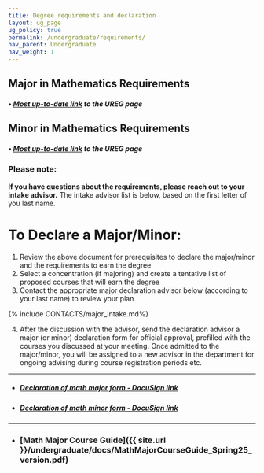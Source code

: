 ```yaml
---
title: Degree requirements and declaration
layout: ug_page
ug_policy: true
permalink: /undergraduate/requirements/
nav_parent: Undergraduate
nav_weight: 1
---
```


<!-- <h1 class="mb-3">Degree requirements</h1> -->

## Major in Mathematics Requirements

##### &bull; [Most up-to-date link](https://records.ureg.virginia.edu/preview_program.php?catoid=67&poid=10259) to the UREG page

## Minor in Mathematics Requirements

##### &bull; [Most up-to-date link](https://records.ureg.virginia.edu/preview_program.php?catoid=67&poid=10261) to the UREG page

<!-- - ##### [Major in Mathematics Requirements]({{ site.url }}/undergraduate/docs/MATH_MAJOR_2024.pdf)  -->
<!-- - ##### [Minor in Mathematics Requirements]({{ site.url }}/undergraduate/docs/MATH_MINOR_2024.pdf) -->

<h3 class="mt-3">Please note:</h3>

<b>If you have questions about the requirements, please reach out to your intake advisor.</b> The intake advisor list is below, based on the first
letter of you last name.

<h1 class="mb-3 mt-5">To Declare a Major/Minor:</h1>

1. Review the above document for prerequisites to declare the major/minor and the requirements to earn the degree
2. Select a concentration (if majoring) and create a tentative list of proposed courses that will earn the degree
3. Contact the appropriate major declaration advisor below (according to your last name) to review your plan

{% include CONTACTS/major_intake.md%}

<ol>
<li value="4">After the discussion with the advisor, send the declaration advisor a major (or minor) declaration form for official approval, prefilled with the courses you discussed at your meeting. Once admitted to the major/minor, you will be assigned to a new advisor in the department for ongoing advising  during course registration periods etc.
</li>
</ol>

---

- ##### [Declaration of math major form - DocuSign link](https://na2.docusign.net/Member/PowerFormSigning.aspx?PowerFormId=8ac06762-93a5-4b69-a317-096a66807599&env=na2&acct=cb8f3d97-c474-4da1-9ceb-17a5b1681cc6&v=2)
- ##### [Declaration of math minor form - DocuSign link](https://na2.docusign.net/Member/PowerFormSigning.aspx?PowerFormId=8ac06762-93a5-4b69-a317-096a66807599&env=na2&acct=cb8f3d97-c474-4da1-9ceb-17a5b1681cc6&v=2)

<!--
---

**Note:** If you would like to have a course count toward your major/minor, but it is not on the list of approved courses, please take the following fillable form to your advisor for approval and a signature:&nbsp;<a href="{{ site.url }}/undergraduate/docs/exception(fillable)_1.pdf">Course Exception for a Major/Minor in Mathematics</a> -->

---

- ### [Math Major Course Guide]({{ site.url }}/undergraduate/docs/MathMajorCourseGuide_Spring25_version.pdf)
